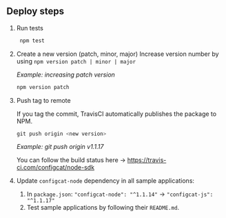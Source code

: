 ## Deploy steps

1. Run tests
   ```PowerShell
    npm test
    ```

1. Create a new version (patch, minor, major)
Increase version number by using `npm version patch | minor | major`

    *Example: increasing patch version* 
    ```PowerShell
    npm version patch
    ```
1. Push tag to remote
    
    If you tag the commit, TravisCI automatically publishes the package to NPM. 
    ```PowerShell
    git push origin <new version>
    ```
    *Example: git push origin v1.1.17*

    You can follow the build status here -> https://travis-ci.com/configcat/node-sdk
1. Update `configcat-node` dependency in all sample applications:
   1. In `package.json`: `"configcat-node": "^1.1.14"` -> `"configcat-js": "^1.1.17"`
   2. Test sample applications by following their `README.md`.